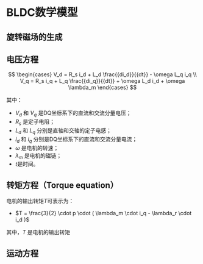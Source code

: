 # BLDC数学模型

## 旋转磁场的生成

## 电压方程

$$
\begin{cases}
V_d = R_s i_d + L_d \frac{{di_d}}{{dt}} - \omega L_q i_q \\
V_q = R_s i_q + L_q \frac{{di_q}}{{dt}} + \omega L_d i_d + \omega \lambda_m
\end{cases}
$$

其中：

- $V_d$ 和 $V_q$ 是DQ坐标系下的直流和交流分量电压；
- $R_s$ 是定子电阻；
- $L_d$ 和 $L_q$ 分别是直轴和交轴的定子电感；
- $i_d$ 和 $i_q$ 分别是DQ坐标系下的直流和交流分量电流；
- $\omega$ 是电机的转速；
- $\lambda_m$ 是电机的磁链；
- $t$是时间。

## 转矩方程（Torque equation）

电机的输出转矩$T$可表示为：

- $T = \frac{3}{2} \cdot p \cdot ( \lambda_m \cdot i_q - \lambda_r \cdot i_d )$

其中，$T$ 是电机的输出转矩

## 运动方程
